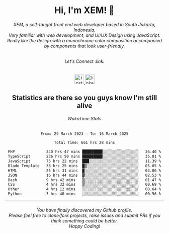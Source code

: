 <h1 align="center">Hi, I'm XEM! <span class="wave">👋</span></h1>

<h6 align="center">XEM, a self-taught front end web developer based in South Jakarta, Indonesia.<br>Very familiar with web development, and UI/UX Design using JavaScript.<br>Really like the design with a monochrome color composition accompanied by components that look user-friendly.</h6>

<div align="center">
  <h6>
    <i>Let's Connect :link:</i>
  </h6>
  <a href="https://instagram.com/ensayiti" target="_blank">
    <img src="https://img.shields.io/static/v1?message=Instagram&logo=instagram&label=&color=E4405F&logoColor=white&labelColor=&style=for-the-badge" height="30" alt="instagram logo"  />
  </a>
  <a href="https://www.linkedin.com/in/samuel-andika-94616625b/" target="_blank">
    <img src="https://img.shields.io/static/v1?message=LinkedIn&logo=linkedin&label=&color=0077B5&logoColor=white&labelColor=&style=for-the-badge" height="30" alt="linkedin logo"  />
  </a>
</div>

<h2 align="center">Statistics are there so you guys know I'm still alive</h1>

<div align="center">
  
  <h6>WakaTime Stats</h6>
  <!--START_SECTION:waka-->

```txt
From: 29 March 2023 - To: 16 March 2025

Total Time: 661 hrs 28 mins

PHP              240 hrs 47 mins █████████░░░░░░░░░░░░░░░░   36.40 %
TypeScript       236 hrs 50 mins █████████░░░░░░░░░░░░░░░░   35.81 %
JavaScript       75 hrs 22 mins  ███░░░░░░░░░░░░░░░░░░░░░░   11.39 %
Blade Template   33 hrs 25 mins  █▒░░░░░░░░░░░░░░░░░░░░░░░   05.05 %
HTML             25 hrs 31 mins  █░░░░░░░░░░░░░░░░░░░░░░░░   03.86 %
JSON             16 hrs 44 mins  ▓░░░░░░░░░░░░░░░░░░░░░░░░   02.53 %
Bash             9 hrs 42 mins   ▒░░░░░░░░░░░░░░░░░░░░░░░░   01.47 %
CSS              4 hrs 32 mins   ▒░░░░░░░░░░░░░░░░░░░░░░░░   00.69 %
Other            4 hrs 12 mins   ░░░░░░░░░░░░░░░░░░░░░░░░░   00.64 %
Python           3 hrs 40 mins   ░░░░░░░░░░░░░░░░░░░░░░░░░   00.56 %
```

<!--END_SECTION:waka-->
</div>

---

<h6 align="center">
  You have finally discovered my Github profile.
  <br>
  Please feel free to clone/fork projects, raise issues and submit PRs if you think something could be better.
  <br>
  <i>Happy Coding!</i>
</h6>
